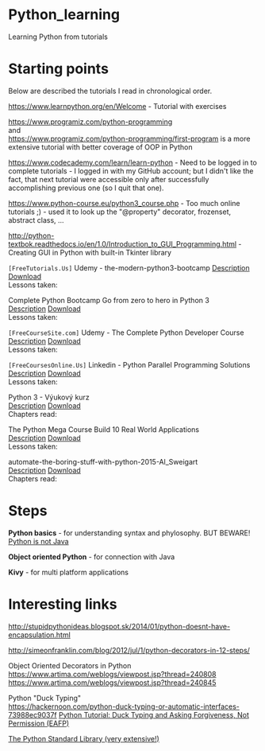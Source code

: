 # Python_learning
Learning Python from tutorials  

# Starting points

Below are described the tutorials I read in chronological order.

https://www.learnpython.org/en/Welcome - Tutorial with exercises

https://www.programiz.com/python-programming  
and  
https://www.programiz.com/python-programming/first-program
is a more extensive tutorial with better coverage of OOP in Python

https://www.codecademy.com/learn/learn-python - Need to be logged in to complete tutorials - I logged in with my GitHub account; but I didn't like the fact, that next tutorial were accessible only after successfully accomplishing previous one (so I quit that one).

https://www.python-course.eu/python3_course.php - Too much online tutorials ;) - used it to look up the "@property" decorator, frozenset, abstract class, ...

http://python-textbok.readthedocs.io/en/1.0/Introduction_to_GUI_Programming.html - Creating GUI in Python with built-in Tkinter library

`[FreeTutorials.Us]` Udemy - the-modern-python3-bootcamp
[Description](https://www.udemy.com/the-modern-python3-bootcamp/) [Download](https://torrentz2.eu/3ea55232bb7d6548231fb82862554251f6a8e72c)  
Lessons taken: 

Complete Python Bootcamp Go from zero to hero in Python 3  
[Description](https://www.udemy.com/complete-python-bootcamp/) [Download](https://torrentz2.eu/c3d189bff274088440fb8d4628d1dccbdadfe9af)   
Lessons taken: 

`[FreeCourseSite.com]` Udemy - The Complete Python Developer Course  
[Description](?) [Download](?)  
Lessons taken: 

`[FreeCoursesOnline.Us]` Linkedin - Python Parallel Programming Solutions  [Description](?) [Download](?)  
Lessons taken: 

Python 3 - Výukový kurz  
[Description](?) [Download](?)  
Chapters read: 

The Python Mega Course Build 10 Real World Applications  
[Description](?) [Download](?)  
Lessons taken: 

automate-the-boring-stuff-with-python-2015-Al_Sweigart  
[Description](?) [Download](?)  
Chapters read: 

# Steps
**Python basics** - for understanding syntax and phylosophy. BUT BEWARE! [Python is not Java](http://dirtsimple.org/2004/12/python-is-not-java.html)

**Object oriented Python** - for connection with Java

**Kivy** - for multi platform applications

# Interesting links

http://stupidpythonideas.blogspot.sk/2014/01/python-doesnt-have-encapsulation.html

http://simeonfranklin.com/blog/2012/jul/1/python-decorators-in-12-steps/

Object Oriented Decorators in Python
https://www.artima.com/weblogs/viewpost.jsp?thread=240808
https://www.artima.com/weblogs/viewpost.jsp?thread=240845

Python "Duck Typing"  
https://hackernoon.com/python-duck-typing-or-automatic-interfaces-73988ec9037f
[Python Tutorial: Duck Typing and Asking Forgiveness, Not Permission (EAFP)](https://www.youtube.com/watch?v=x3v9zMX1s4s)

[The Python Standard Library (very extensive!)](https://docs.python.org/3/library/)